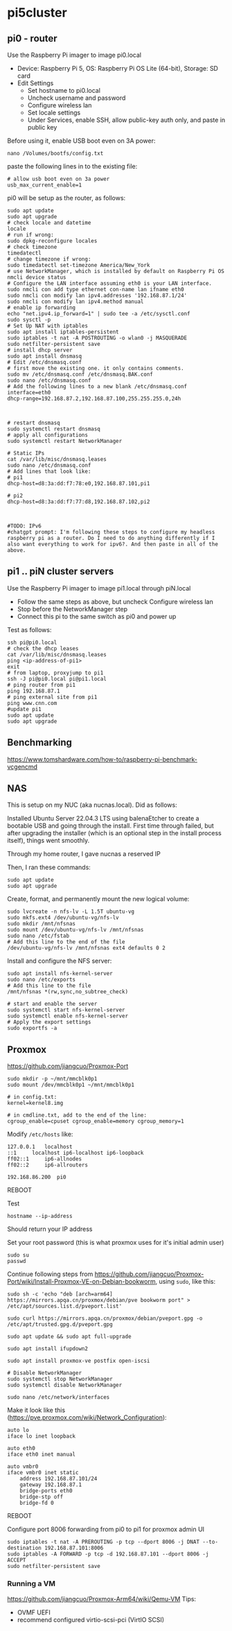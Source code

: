 # pi5cluster

## pi0 - router
Use the Raspberry Pi imager to image pi0.local
- Device: Raspberry Pi 5, OS: Raspberry Pi OS Lite (64-bit), Storage: SD card
- Edit Settings
  - Set hostname to pi0.local
  - Uncheck username and password
  - Configure wireless lan
  - Set locale settings
  - Under Services, enable SSH, allow public-key auth only, and paste in public key

Before using it, enable USB boot even on 3A power:
```
nano /Volumes/bootfs/config.txt
```

paste the following lines in to the existing file:
```
# allow usb boot even on 3a power
usb_max_current_enable=1
```


pi0 will be setup as the router, as follows:

```
sudo apt update
sudo apt upgrade
# check locale and datetime
locale
# run if wrong:
sudo dpkg-reconfigure locales
# check timezone
timedatectl
# change timezone if wrong:
sudo timedatectl set-timezone America/New_York
# use NetworkManager, which is installed by default on Raspberry Pi OS
nmcli device status
# Configure the LAN interface assuming eth0 is your LAN interface.
sudo nmcli con add type ethernet con-name lan ifname eth0
sudo nmcli con modify lan ipv4.addresses '192.168.87.1/24'
sudo nmcli con modify lan ipv4.method manual
# enable ip forwarding
echo "net.ipv4.ip_forward=1" | sudo tee -a /etc/sysctl.conf
sudo sysctl -p
# Set Up NAT with iptables
sudo apt install iptables-persistent
sudo iptables -t nat -A POSTROUTING -o wlan0 -j MASQUERADE
sudo netfilter-persistent save
# install dhcp server
sudo apt install dnsmasq
# Edit /etc/dnsmasq.conf
# first move the existing one. it only contains comments.
sudo mv /etc/dnsmasq.conf /etc/dnsmasq.BAK.conf
sudo nano /etc/dnsmasq.conf
# Add the following lines to a new blank /etc/dnsmasq.conf
interface=eth0
dhcp-range=192.168.87.2,192.168.87.100,255.255.255.0,24h



# restart dnsmasq
sudo systemctl restart dnsmasq
# apply all configurations
sudo systemctl restart NetworkManager

# Static IPs
cat /var/lib/misc/dnsmasq.leases
sudo nano /etc/dnsmasq.conf
# Add lines that look like:
# pi1
dhcp-host=d8:3a:dd:f7:78:e0,192.168.87.101,pi1

# pi2
dhcp-host=d8:3a:dd:f7:77:d8,192.168.87.102,pi2



#TODO: IPv6
#chatgpt prompt: I'm following these steps to configure my headless raspberry pi as a router. Do I need to do anything differently if I also want everything to work for ipv6?. And then paste in all of the above.
```


## pi1 .. piN cluster servers

Use the Raspberry Pi imager to image pi1.local through piN.local
- Follow the same steps as above, but uncheck Configure wireless lan
- Stop before the NetworkManager step
- Connect this pi to the same switch as pi0 and power up

Test as follows:
```
ssh pi@pi0.local
# check the dhcp leases
cat /var/lib/misc/dnsmasq.leases
ping <ip-address-of-pi1>
exit
# from laptop, proxyjump to pi1
ssh -J pi@pi0.local pi@pi1.local
# ping router from pi1
ping 192.168.87.1
# ping external site from pi1
ping www.cnn.com
#update pi1
sudo apt update
sudo apt upgrade
```

## Benchmarking

https://www.tomshardware.com/how-to/raspberry-pi-benchmark-vcgencmd

## NAS
This is setup on my NUC (aka nucnas.local). Did as follows:

Installed Ubuntu Server 22.04.3 LTS using balenaEtcher to create a bootable USB and going through the install. First time through failed, but after upgrading the installer (which is an optional step in the install process itself), things went smoothly.

Through my home router, I gave nucnas a reserved IP

Then, I ran these commands:
```
sudo apt update
sudo apt upgrade
```

Create, format, and permanently mount the new logical volume:
```
sudo lvcreate -n nfs-lv -L 1.5T ubuntu-vg
sudo mkfs.ext4 /dev/ubuntu-vg/nfs-lv
sudo mkdir /mnt/nfsnas
sudo mount /dev/ubuntu-vg/nfs-lv /mnt/nfsnas
sudo nano /etc/fstab
# Add this line to the end of the file
/dev/ubuntu-vg/nfs-lv /mnt/nfsnas ext4 defaults 0 2
```
Install and configure the NFS server:
```
sudo apt install nfs-kernel-server
sudo nano /etc/exports
# Add this line to the file
/mnt/nfsnas *(rw,sync,no_subtree_check)

# start and enable the server
sudo systemctl start nfs-kernel-server
sudo systemctl enable nfs-kernel-server
# Apply the export settings
sudo exportfs -a
```



## Proxmox
https://github.com/jiangcuo/Proxmox-Port

```
sudo mkdir -p ~/mnt/mmcblk0p1
sudo mount /dev/mmcblk0p1 ~/mnt/mmcblk0p1

# in config.txt:
kernel=kernel8.img
```
```
# in cmdline.txt, add to the end of the line:
cgroup_enable=cpuset cgroup_enable=memory cgroup_memory=1
```


Modify `/etc/hosts` like:
```
127.0.0.1	localhost
::1		localhost ip6-localhost ip6-loopback
ff02::1		ip6-allnodes
ff02::2		ip6-allrouters

192.168.86.200	pi0
```

REBOOT

Test
```
hostname --ip-address
```
Should return your IP address

Set your root password (this is what proxmox uses for it's initial admin user)
```
sudo su
passwd
```


Continue following steps from https://github.com/jiangcuo/Proxmox-Port/wiki/Install-Proxmox-VE-on-Debian-bookworm, using `sudo`, like this:
```
sudo sh -c 'echo "deb [arch=arm64] https://mirrors.apqa.cn/proxmox/debian/pve bookworm port" > /etc/apt/sources.list.d/pveport.list'

sudo curl https://mirrors.apqa.cn/proxmox/debian/pveport.gpg -o /etc/apt/trusted.gpg.d/pveport.gpg

sudo apt update && sudo apt full-upgrade

sudo apt install ifupdown2

sudo apt install proxmox-ve postfix open-iscsi

# Disable NetworkManager
sudo systemctl stop NetworkManager
sudo systemctl disable NetworkManager

sudo nano /etc/network/interfaces
```
Make it look like this (https://pve.proxmox.com/wiki/Network_Configuration):
```
auto lo
iface lo inet loopback

auto eth0
iface eth0 inet manual

auto vmbr0
iface vmbr0 inet static
	address 192.168.87.101/24
	gateway 192.168.87.1
	bridge-ports eth0
	bridge-stp off
	bridge-fd 0

```
REBOOT

Configure port 8006 forwarding from pi0 to pi1 for proxmox admin UI
```
sudo iptables -t nat -A PREROUTING -p tcp --dport 8006 -j DNAT --to-destination 192.168.87.101:8006
sudo iptables -A FORWARD -p tcp -d 192.168.87.101 --dport 8006 -j ACCEPT
sudo netfilter-persistent save
```

### Running a VM
https://github.com/jiangcuo/Proxmox-Arm64/wiki/Qemu-VM
Tips:
- OVMF UEFI
- recommend configured virtio-scsi-pci (VirtIO SCSI)
